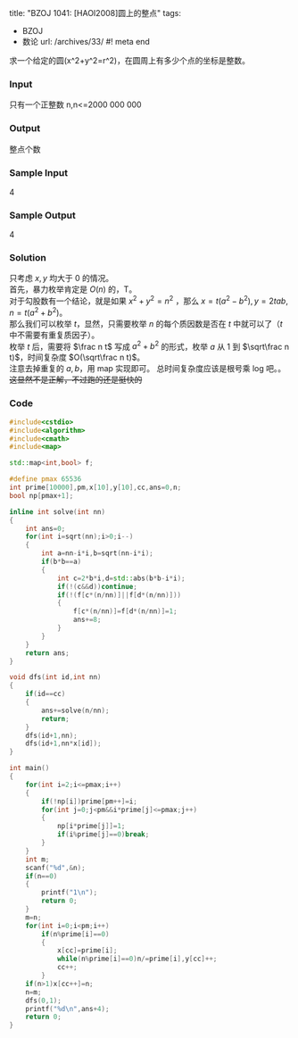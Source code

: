 title: "BZOJ 1041: [HAOI2008]圆上的整点"
tags:
  - BZOJ
  - 数论
url: /archives/33/
#! meta end

求一个给定的圆(x^2+y^2=r^2)，在圆周上有多少个点的坐标是整数。

### Input
只有一个正整数 n,n<=2000 000 000

### Output
整点个数

### Sample Input
4

### Sample Output
4

### Solution
只考虑 $x,y$ 均大于 $0$ 的情况。  
首先，暴力枚举肯定是 $O(n)$ 的，T。  
对于勾股数有一个结论，就是如果 $x^2+y^2=n^2$ ，那么 $x=t(a^2-b^2),y=2tab,n=t(a^2+b^2)$。  
那么我们可以枚举 $t$，显然，只需要枚举 $n$ 的每个质因数是否在 $t$ 中就可以了（$t$ 中不需要有重复质因子）。  
枚举 $t$ 后，需要将 $\frac n t$ 写成 $a^2+b^2$ 的形式，枚举 $a$ 从 $1$ 到 $\sqrt\frac n t)$，时间复杂度 $O(\sqrt\frac n t)$。  
注意去掉重复的 $a,b$，用 map 实现即可。
总时间复杂度应该是根号乘 log 吧。。
~~这显然不是正解，不过跑的还是挺快的~~

### Code

```c++
#include<cstdio>
#include<algorithm>
#include<cmath>
#include<map>

std::map<int,bool> f;

#define pmax 65536
int prime[10000],pm,x[10],y[10],cc,ans=0,n;
bool np[pmax+1];

inline int solve(int nn)
{
	int ans=0;
	for(int i=sqrt(nn);i>0;i--)
	{
		int a=nn-i*i,b=sqrt(nn-i*i);
		if(b*b==a)
		{
			int c=2*b*i,d=std::abs(b*b-i*i);
			if(!(c&&d))continue;
			if(!(f[c*(n/nn)]||f[d*(n/nn)]))
			{
				f[c*(n/nn)]=f[d*(n/nn)]=1;
				ans+=8;
			}
		}
	}
	return ans;
}

void dfs(int id,int nn)
{
    if(id==cc)
    {
        ans+=solve(n/nn);
        return;
    }
    dfs(id+1,nn);
    dfs(id+1,nn*x[id]);
}

int main()
{
    for(int i=2;i<=pmax;i++)
    {
        if(!np[i])prime[pm++]=i;
        for(int j=0;j<pm&&i*prime[j]<=pmax;j++)
        {
            np[i*prime[j]]=1;
            if(i%prime[j]==0)break;
        }
    }
    int m;
    scanf("%d",&n);
    if(n==0)
    {
    	printf("1\n");
    	return 0;
	}
    m=n;
    for(int i=0;i<pm;i++)
        if(n%prime[i]==0)
        {
            x[cc]=prime[i];
            while(n%prime[i]==0)n/=prime[i],y[cc]++;
            cc++;
        }
    if(n>1)x[cc++]=n;
    n=m;
    dfs(0,1);
    printf("%d\n",ans+4);
    return 0;
}
```
